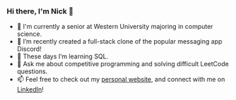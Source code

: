 ### Hi there, I'm Nick 👋

- 🏫 I'm currently a senior at Western University majoring in computer science.
- 🔭 I’m recently created a full-stack clone of the popular messaging app Discord!
- 🌱 These days I’m learning SQL.
- 💬 Ask me about competitive programming and solving difficult LeetCode questions.
- 📫 Feel free to check out my [personal website](https://nicknemtcev.com), and connect with me on [LinkedIn](https://www.linkedin.com/in/nick-nemtcev/)!
